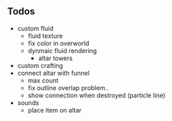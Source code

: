 ## Todos

* custom fluid
    * fluid texture
    * fix color in overworld
    * dynmaic fluid rendering
        * altar towers
* custom crafting
* connect altar with funnel
    * max count
    * fix outline overlap problem..
    * show connection when destroyed (particle line)
* sounds
    * place item on altar
